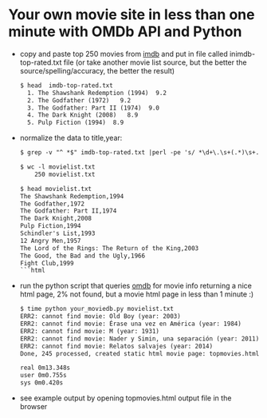 # Your own movie site in less than one minute with OMDb API and Python

* copy and paste top 250 movies from [imdb](http://www.imdb.com/chart/top) and put in file called inimdb-top-rated.txt file (or take another movie list source, but the better the source/spelling/accuracy, the better the result)

    ```html
    $ head  imdb-top-rated.txt 
      1. The Shawshank Redemption (1994)  9.2   
      2. The Godfather (1972)   9.2   
      3. The Godfather: Part II (1974)  9.0   
      4. The Dark Knight (2008)   8.9   
      5. Pulp Fiction (1994)  8.9   
    ```
    
* normalize the data to title,year:

    ```html
    $ grep -v "^ *$" imdb-top-rated.txt |perl -pe 's/ *\d+\.\s+(.*)\s+.*\((\d+)\).*/\1,\2/g' > movielist.txt

    $ wc -l movielist.txt
        250 movielist.txt

    $ head movielist.txt
    The Shawshank Redemption,1994
    The Godfather,1972
    The Godfather: Part II,1974
    The Dark Knight,2008
    Pulp Fiction,1994
    Schindler's List,1993
    12 Angry Men,1957
    The Lord of the Rings: The Return of the King,2003
    The Good, the Bad and the Ugly,1966
    Fight Club,1999
    ```html
    
* run the python script that queries [omdb](http://omdbapi.com/) for movie info returning a nice html page, 2% not found, but a movie html page in less than 1 minute :) 

    ```html
    $ time python your_moviedb.py movielist.txt
    ERR2: cannot find movie: Old Boy (year: 2003)
    ERR2: cannot find movie: Érase una vez en América (year: 1984)
    ERR2: cannot find movie: M (year: 1931)
    ERR2: cannot find movie: Nader y Simin, una separación (year: 2011)
    ERR2: cannot find movie: Relatos salvajes (year: 2014)
    Done, 245 processed, created static html movie page: topmovies.html

    real 0m13.348s
    user 0m0.755s
    sys 0m0.420s
    ```

* see example output by opening topmovies.html output file in the browser 
